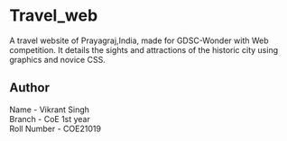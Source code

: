 # Travel_web
A travel website of Prayagraj,India, made for GDSC-Wonder with Web competition. It details the sights and attractions of the historic city using graphics and novice CSS.

## Author
Name - Vikrant Singh<br>
Branch - CoE 1st year<br>
Roll Number - COE21019

